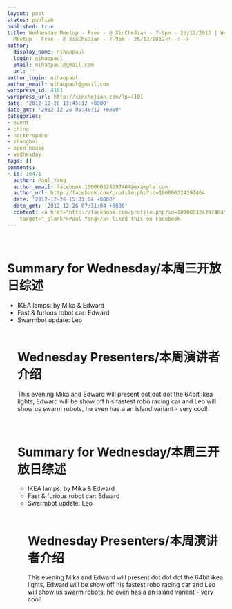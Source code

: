 ```yaml
---
layout: post
status: publish
published: true
title: Wednesday Meetup - Free - @ XinCheJian - 7-9pm - 26/12/2012 | Wednesday
  Meetup - Free - @ XinCheJian - 7-9pm - 26/12/2012<!--:-->
author:
  display_name: nihaopaul
  login: nihaopaul
  email: nihaopaul@gmail.com
  url: ''
author_login: nihaopaul
author_email: nihaopaul@gmail.com
wordpress_id: 4101
wordpress_url: http://xinchejian.com/?p=4101
date: '2012-12-26 13:45:12 +0800'
date_gmt: '2012-12-26 05:45:12 +0800'
categories:
- event
- china
- hackerspace
- shanghai
- open house
- wednesday
tags: []
comments:
- id: 10471
  author: Paul Yang
  author_email: facebook.100000324397404@example.com
  author_url: http://facebook.com/profile.php?id=100000324397404
  date: '2012-12-26 15:31:04 +0800'
  date_gmt: '2012-12-26 07:31:04 +0800'
  content: <a href="http://facebook.com/profile.php?id=100000324397404"
    target="_blank">Paul Yang</a> liked this on Facebook.
---
```

<p><!--:en--><br />
<h1>Summary for Wednesday/本周三开放日综述 </h1></p>
<ul>
<li>IKEA lamps: by Mika &amp; Edward </li>
<li>Fast &amp; furious robot car: Edward</li>
<li>Swarmbot update: Leo</li><br />
<h1>Wednesday Presenters/本周演讲者介绍</h1></p>
<p>This evening Mika and Edward will present dot dot dot the 64bit ikea lights, Edward will be show off his fastest robo racing car and Leo will show us swarm robots, he even has a an island variant - very cool!</p><!--:--><!--:zh--><br />
<h1>Summary for Wednesday/本周三开放日综述 </h1></p>
<ul>
<li>IKEA lamps: by Mika &amp; Edward </li>
<li>Fast &amp; furious robot car: Edward</li>
<li>Swarmbot update: Leo</li><br />
<h1>Wednesday Presenters/本周演讲者介绍</h1></p>
<p>This evening Mika and Edward will present dot dot dot the 64bit ikea lights, Edward will be show off his fastest robo racing car and Leo will show us swarm robots, he even has a an island variant - very cool!</p><!--:--></p>
